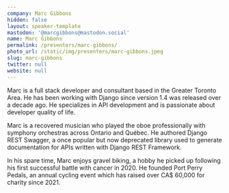 ```yaml
---
company: Marc Gibbons
hidden: false
layout: speaker-template
mastodon: '@marcgibbons@mastodon.social'
name: Marc Gibbons
permalink: /presenters/marc-gibbons/
photo_url: /static/img/presenters/marc-gibbons.jpeg
slug: marc-gibbons
twitter: null
website: null
---
```


Marc is a full stack developer and consultant based in the Greater Toronto Area. He has been working with Django since version 1.4 was released over a decade ago. He specializes in API development and is passionate about developer quality of life.

Marc is a recovered musician who played the oboe professionally with symphony orchestras across Ontario and Québec. He authored Django REST Swagger, a once popular but now deprecated library used to generate documentation for APIs written with Django REST Framework.

In his spare time, Marc enjoys gravel biking, a hobby he picked up following his first successful battle with cancer in 2020. He founded Port Perry Pedals, an annual cycling event which has raised over CA$ 60,000 for charity since 2021.
